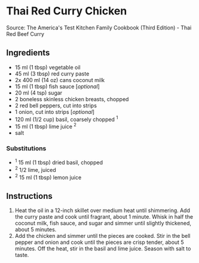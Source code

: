 # Thai Red Curry Chicken #

Source: The America's Test Kitchen Family Cookbook (Third Edition) - Thai Red Beef Curry

## Ingredients ##
* 15 ml (1 tbsp) vegetable oil
* 45 ml (3 tbsp) red curry paste
* 2x 400 ml (14 oz) cans coconut milk
* 15 ml (1 tbsp) fish sauce [*optional*]
* 20 ml (4 tsp) sugar
* 2 boneless skinless chicken breasts, chopped
* 2 red bell peppers, cut into strips
* 1 onion, cut into strips [*optional*]
* 120 ml (1/2 cup) basil, coarsely chopped <sup>1</sup>
* 15 ml (1 tbsp) lime juice <sup>2</sup>
* salt

### Substitutions ###
* <sup>1</sup> 15 ml (1 tbsp) dried basil, chopped
* <sup>2</sup> 1/2 lime, juiced
* <sup>2</sup> 15 ml (1 tbsp) lemon juice

## Instructions ##
1. Heat the oil in a 12-inch skillet over medium heat until shimmering. Add the curry paste and cook until fragrant, about 1 minute. Whisk in half the coconut milk, fish sauce, and sugar and simmer until slightly thickened, about 5 minutes.
1. Add the chicken and simmer until the pieces are cooked. Stir in the bell pepper and onion and cook until the pieces are crisp tender, about 5 minutes. Off the heat, stir in the basil and lime juice. Season with salt to taste.
